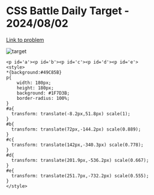 # CSS Battle Daily Target - 2024/08/02

[Link to problem](https://cssbattle.dev/play/9z8Abl1tlUKyAMbU1EEu)

![target](https://firebasestorage.googleapis.com/v0/b/cssbattleapp.appspot.com/o/user%2Fe6YbeBahWNPT7VpE2rE2p85byxa2%2Ftargets%2Ftarget_8a5pJMu.png?alt=media)


```
<p id='a'><p id='b'><p id='c'><p id='d'><p id='e'>
<style>
*{background:#49C85B}
p{
    width: 180px;
    height: 180px;
    background: #1F7D3B;
    border-radius: 100%;
}
#a{
  transform: translate(-8.2px,51.8px) scale(1);
}
#b{
  transform: translate(72px,-144.2px) scale(0.889);
}
#c{
  transform: translate(142px,-340.3px) scale(0.778);
}
#d{
  transform: translate(201.9px,-536.2px) scale(0.667);
}
#e{
  transform: translate(251.7px,-732.2px) scale(0.555);
}
</style>
```